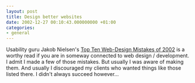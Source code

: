 ```yaml
---
layout: post
title: Design better websites
date: 2002-12-27 00:10:43.000000000 +01:00
categories:
- general
---
```

Usability guru Jakob Nielsen's [Top Ten Web-Design Mistakes of 2002](https://www.nngroup.com/articles/top-ten-web-design-mistakes-of-2002/ "Read and learn!") is a worthy read if you are in someway connected to web design / development. I admit I made a few of those mistakes. But usually I was aware of making them. And usually I discouraged my clients who wanted things like those listed there. I didn't always succeed however...
